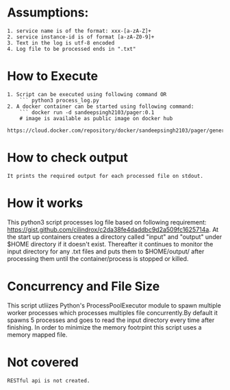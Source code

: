 
# Assumptions:
    1. service name is of the format: xxx-[a-zA-Z]+
    2. service instance-id is of format [a-zA-Z0-9]+
    3. Text in the log is utf-8 encoded
    4. Log file to be processed ends in ".txt"

# How to Execute
    1. Script can be executed using following command OR
        ``` python3 process_log.py
    2. A docker container can be started using following command:
        ``` docker run -d sandeepsingh2103/pager:0.1
        # image is available as public image on docker hub
        https://cloud.docker.com/repository/docker/sandeepsingh2103/pager/general 

# How to check output
    It prints the required output for each processed file on stdout.
    
# How it works
This python3 script processes log file based on following requirement: https://gist.github.com/cilindrox/c2da38fe4daddbc9d2a509fc1625714a.
At the start up containers creates a directory called "input" and "output" under $HOME directory if it doesn't exist. Thereafter it continues to monitor the input directory for any .txt files and puts them to $HOME/output/ after processing them until the container/process is stopped or killed.
    
# Concurrency and File Size
This script utliizes Python's ProcessPoolExecutor module to spawn multiple worker processes which processes multiples file concurrently.By  default it spawns 5 processes and goes to read the input directory every time after finishing. In order to minimize the memory footrpint this script uses a memory mapped file.
     
# Not covered
    RESTful api is not created.
